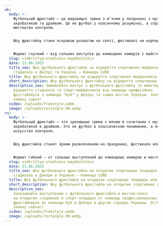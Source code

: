 ```yaml
---
uk:
  body: >-
    Футбольний фристайл – це видовищні трюки з м’ячем у поєднанні з музикою,
    акробатикою та драйвом. Це не футбол у класичному розумінні, а справжнє
    мистецтво контролю.


    Шоу фристайлу стане яскравою розвагою на святі, фестивалі чи корпоративі. Енергія, динаміка та інтерактив з глядачами створюють незабутню атмосферу.


    Формат гнучкий – від сольних виступів до командних номерів і майстер-класів. Це сучасно, ефектно й завжди вражає публіку.
  slug: vidkrittya-stadioniv-maydanchikiv
  date: 21.06.2025
  title_seo: Шоу футбольного фристайлу на відкриття спортивних майданчиків або
    стадионів в Дніпрі та Україні — Команда CUBE
  title: Шоу футбольного фристайлу на відкриття спортивних майданчиків або стадионів
  short_description: Шоу футбольного фристайлу на відкриття спортивних майданчиків або стадионів
  description_seo: Замовляйте виступ з футбольного фрістайлу та майстер-клас на
    відкриття стадіонів та спорт-майданчиків від команди професійних
    фрістайлерів з команди "Куб" у Дніпрі та інших містах України. Залишіть
    заявку зараз!
  video: /uploads/freestyle.webm
  image: /uploads/rectangle-90.webp
ru:
  body: >-
    Футбольный фристайл — это зрелищные трюки с мячом в сочетании с музыкой,
    акробатикой и драйвом. Это не футбол в классическом понимании, а настоящее
    искусство контроля.


    Шоу фристайла станет ярким развлечением на празднике, фестивале или корпоративе. Энергия, динамика и интерактив со зрителями создают незабываемую атмосферу.


    Формат гибкий — от сольных выступлений до командных номеров и мастер-классов. Это современно, эффектно и всегда впечатляет публику.
  slug: vidkrittya-stadioniv-maydanchikiv
  date: 21.06.2025
  title_seo: Шоу футбольного фристайла на открытие спортивных площадок или
    стадионов в Днепре и Украине — Команда CUBE
  title: Шоу футбольного фристайла на открытие спортивных площадок или стадионов
  short_description: Шоу футбольного фристайла на открытие спортивных площадок или стадионов
  description_seo:
    Заказывайте выступление с футбольного фристайла и мастер-класс
    на открытие стадионов и спорт-площадок от команды профессиональных
    фристайлеров из команды Куб в Днепре и других городах Украины. Оставьте
    заявку сейчас!
  video: /uploads/freestyle.webm
  image: /uploads/rectangle-90.webp
---
```

